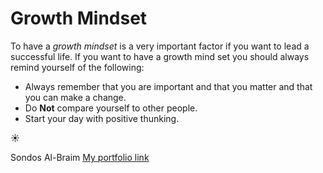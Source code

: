 # Growth Mindset

To have a *growth mindset* is a very important factor if you want to lead a successful life. If you want to have a growth mind set you should always remind yourself of the following:
- Always remember that you are important and that you matter and that you can make a change.
- Do **Not** compare yourself to other people.
- Start your day with positive thunking. 

:sunny:


Sondos Al-Braim 
[My portfolio link](https://github.com/Sondos-Braim)
